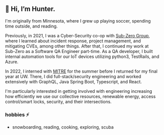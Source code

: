 ## 👋 Hi, I’m Hunter.

I'm originally from Minnesota, where I grew up playing soccer, spending time outside, and reading. 

Previously, in 2021, I was a Cyber-Security co-op with [Sub-Zero Group](https://www.subzero-wolf.com), where I learned about incident response, project management, and mitigating CVEs, among other things. After that, I continued my work at Sub-Zero as a Software QA Engineer part-time. As a QA developer, I built internal automation tools for our IoT devices utilizing python3, TestRails, and Azure.

In 2022, I interned with [MITRE](https://www.mitre.org) for the summer before I returned for my final year at UW. There, I did full-stack/security engineering and worked extensively with GraphQL, Java Spring Boot, Typescript, and React.

I'm particularly interested in getting involved with engineering increasing how efficiently we use our collective resources, renewable energy, access control/smart locks, security, and their intersections. 

### hobbies ⚡️ 
- snowboarding, reading, cooking, exploring, scuba


